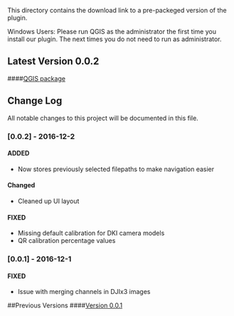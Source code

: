 This directory contains the download link to a pre-packeged version of the plugin.

Windows Users: Please run QGIS as the administrator the first time you install our plugin. The next times you do not need to run as administrator.

## Latest Version 0.0.2
####[QGIS package](http://www.docs.peauproductions.com/qgis/MAPIR_Processing_12022016.zip)

## Change Log
All notable changes to this project will be documented in this file.

### [0.0.2] - 2016-12-2
#### ADDED
- Now stores previously selected filepaths to make navigation easier

#### Changed
- Cleaned up UI layout

#### FIXED
- Missing default calibration for DKI camera models
- QR calibration percentage values

### [0.0.1] - 2016-12-1
#### FIXED
- Issue with merging channels in DJIx3 images

##Previous Versions
####[Version 0.0.1](http://www.docs.peauproductions.com/qgis/MAPIR_Processing_12012016.zip)
